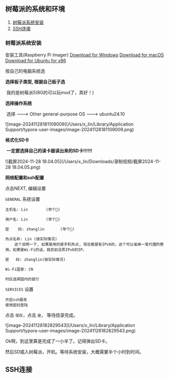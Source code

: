 ## 树莓派的系统和环境

1. [树莓派系统安装](#树莓派系统安装)
2. [SSH连接](#ssh连接)

### 树莓派系统安装

安装工具(Raspberry Pi Imager)
[Download for Windows](https://downloads.raspberrypi.org/imager/imager_latest.exe)
[Download for macOS](https://downloads.raspberrypi.org/imager/imager_latest.dmg)
[Download for Ubuntu for x86](https://downloads.raspberrypi.org/imager/imager_latest_amd64.deb)

按自己的电脑系统选



**选择板子类型, 根据自己板子选**

​	我的是树莓派5(8G的可以玩mod了，真好！)



**选择操作系统**

​	选择 ---> Other general-purpose OS ---> ubuntu24.10 

![image-20241128181109009](/Users/x_lin/Library/Application Support/typora-user-images/image-20241128181109009.png)



**格式化SD卡**

​	**一定要选择自己的读卡器读出来的SD卡!!!!!!**

![截屏2024-11-28 18.04.05](/Users/x_lin/Downloads/录制视频/截屏2024-11-28 18.04.05.png)



**网络配置和ssh配置**

点击NEXT, 编辑设置

`GENERAL` 系统设置

```text
主机名: Lin		(举个🌰)

用户名: Lin		(举个🌰)

密    码: zhanglin       (举个🌰)

热点名称: Lin (按实际情况)
	这个说明一下, 如果是用的是手机热点, 现在都是有IPv6的，这个可以省掉一笔代理的费用。如果是Wi-Fi的话，我目前没弄IPv6的IP。

密	码: zhanglin(按实际情况)

Wi-Fi国家: CN

时区选择国内的就行
```



`SERVICES` 设置

```
开启ssh服务
使用密码登陆
```



点击 `保存`，点击 `是`， 等待烧录完成。

![image-20241128182829543](/Users/x_lin/Library/Application Support/typora-user-images/image-20241128182829543.png)



Ok啊，到这里算是完成了一小半了。记得弹出SD卡。

然后SD插入树莓派，开机。等待系统安装，大概需要半个小时到时间。



## SSH连接
